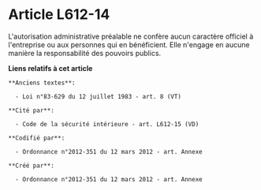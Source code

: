 # Article L612-14

L'autorisation administrative préalable ne confère aucun caractère officiel à l'entreprise ou aux personnes qui en
bénéficient. Elle n'engage en aucune manière la responsabilité des pouvoirs publics.

**Liens relatifs à cet article**

	**Anciens textes**:

	  - Loi n°83-629 du 12 juillet 1983 - art. 8 (VT)

	**Cité par**:

	  - Code de la sécurité intérieure - art. L612-15 (VD)

	**Codifié par**:

	  - Ordonnance n°2012-351 du 12 mars 2012 - art. Annexe

	**Créé par**:

	  - Ordonnance n°2012-351 du 12 mars 2012 - art. Annexe
